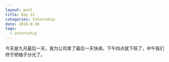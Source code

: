 ```yaml
---
layout: post
title: Day 21
categories: Internship
date: 2018-9-30
tags:
  - internship
---
```


今天是九月最后一天，我为公司拿了最后一天快递。下午四点就下班了，中午我们终于把柚子分光了。
